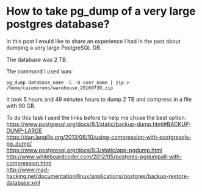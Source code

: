 # How to take pg_dump of a very large postgres database?

In this post I would like to share an experience I had in the past about dumping a very large PostgreSQL DB.

The database was 2 TB.

The command I used was:

```
pg_dump database_name -C -U user_name | zip > /home/caiomoreno/warehouse_20160730.zip

```

It took 5 hours and 49 minutes hours to dump 2 TB and compress in a file with 90 GB.

To do this task I used the links before to help me chose the best option:<BR>
https://www.postgresql.org/docs/9.1/static/backup-dump.html#BACKUP-DUMP-LARGE<BR>
https://dan.langille.org/2013/06/10/using-compression-with-postgresqls-pg_dump/<BR>
https://www.postgresql.org/docs/9.3/static/app-pgdump.html<BR>
http://www.whiteboardcoder.com/2012/05/postgres-pgdumpall-with-compression.html<BR>
http://www.mad-hacking.net/documentation/linux/applications/postgres/backup-restore-database.xml<BR>
